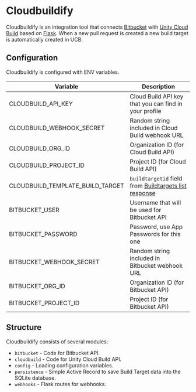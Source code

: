 # Cloudbuildify

Cloudbuildify is an integration tool that connects [Bitbucket](http://bitbucket.org) with [Unity Cloud Build](https://unity3d.com/unity/features/cloud-build) based on [Flask](http://flask.pocoo.org). When a new pull request is created a new build target is automatically created in UCB.

## Configuration

Cloudbuildify is configured with ENV variables.

| Variable | Description |
| --- | --- |
| CLOUDBUILD_API_KEY | Cloud Build API key that you can find in your profile |
| CLOUDBUILD_WEBHOOK_SECRET | Random string included in Cloud Build webhook URL |
| CLOUDBUILD_ORG_ID | Organization ID (for Cloud Build API) |
| CLOUDBUILD_PROJECT_ID | Project ID (for Cloud Build API) |
| CLOUDBUILD_TEMPLATE_BUILD_TARGET | `buildtargetid` field from [Buildtargets list response](https://build-api.cloud.unity3d.com/docs/1.0.0/index.html#operation--orgs--orgid--projects--projectid--buildtargets-get) |
| BITBUCKET_USER | Username that will be used for Bitbucket API |
| BITBUCKET_PASSWORD | Password, use App Passwords for this one |
| BITBUCKET_WEBHOOK_SECRET | Random string included in Bitbucket webhook URL |
| BITBUCKET_ORG_ID | Organization ID (for Bitbucket API) |
| BITBUCKET_PROJECT_ID | Project ID (for Bitbucket API) |

## Structure

Cloudbuildify consists of several modules:

- `bitbucket` - Code for Bitbucket API.
- `cloudbuild` - Code for Unity Cloud Build API.
- `config` - Loading configuration variables.
- `persistence` - Simple Active Record to save Build Target data into the SQLite database.
- `webhooks` - Flask routes for webhooks.
